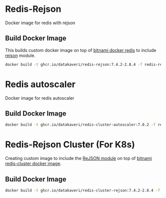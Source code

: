 # Redis-Rejson 
Docker image for redis with rejson

## Build Docker Image
This builds custom docker image on top of [bitnami docker redis](https://github.com/bitnami/containers/tree/main/bitnami/redis) to include [rejson](https://redis.io/docs/stack/json/) module.
```sh
docker build -t ghcr.io/datakaveri/redis-rejson:7.4.2-2.8.4 -f redis-rejson/Dockerfile  redis-rejson/ 
```

# Redis autoscaler
Docker image for redis autoscaler

## Build Docker Image
```sh
docker build -t ghcr.io/datakaveri/redis-cluster-autoscaler:7.0.2 -f redis-autoscaler/Dockerfile redis-autoscaler/
```

# Redis-Rejson Cluster (For K8s)
Creating custom image to include the [ReJSON module](https://redis.io/docs/stack/json/)  on top of [bitnami redis-cluster docker image](https://github.com/bitnami/containers/tree/main/bitnami/redis-cluster).

## Build Docker Image
```sh
docker build -t ghcr.io/datakaveri/redis-cluster-rejson:7.4.2-2.8.4 -f redis-cluster-rejson/Dockerfile redis-cluster-rejson
```
